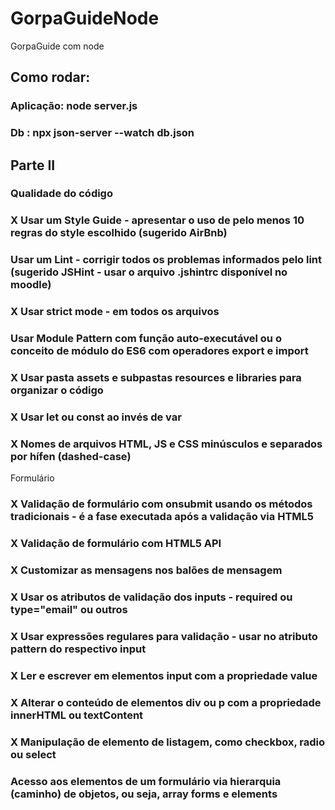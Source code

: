# GorpaGuideNode
GorpaGuide com node

## Como rodar:

### Aplicação:  node server.js
### Db : npx json-server --watch db.json

## Parte II 

### Qualidade do código

### X Usar um Style Guide - apresentar o uso de pelo menos 10 regras do style escolhido (sugerido AirBnb)
### Usar um Lint - corrigir todos os problemas informados pelo lint (sugerido JSHint - usar o arquivo .jshintrc disponível no moodle)
### X Usar strict mode - em todos os arquivos
### Usar Module Pattern com função auto-executável ou o conceito de módulo do ES6 com operadores export e import
### X Usar pasta assets e subpastas resources e libraries para organizar o código
### X Usar let ou const ao invés de var
### X Nomes de arquivos HTML, JS e CSS minúsculos e separados por hífen (dashed-case)
	
Formulário

### X Validação de formulário com onsubmit usando os métodos tradicionais - é a fase executada após a validação via HTML5
### X Validação de formulário com HTML5 API
### X Customizar as mensagens nos balões de mensagem
### X Usar os atributos de validação dos inputs - required ou type="email" ou outros
### X Usar expressões regulares para validação - usar no atributo pattern do respectivo input
### X Ler e escrever em elementos input com a propriedade value
### X Alterar o conteúdo de elementos div ou p com a propriedade innerHTML ou textContent
### X Manipulação de elemento de listagem, como checkbox, radio ou select
### Acesso aos elementos de um formulário via hierarquia (caminho) de objetos, ou seja, array forms e elements
	
